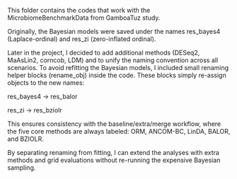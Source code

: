 This folder contains the codes that work with the MicrobiomeBenchmarkData from GamboaTuz study.

Originally, the Bayesian models were saved under the names res_bayes4 (Laplace-ordinal) and res_zi (zero-inflated ordinal).

Later in the project, I decided to add additional methods (DESeq2, MaAsLin2, corncob, LDM) and to unify the naming convention across all scenarios. To avoid refitting the Bayesian models, I included small renaming helper blocks (rename_obj) inside the code. These blocks simply re-assign objects to the new names:

res_bayes4 → res_balor

res_zi → res_bziolr

This ensures consistency with the baseline/extra/merge workflow, where the five core methods are always labeled: ORM, ANCOM-BC, LinDA, BALOR, and BZIOLR.

By separating renaming from fitting, I can extend the analyses with extra methods and grid evaluations without re-running the expensive Bayesian sampling.
